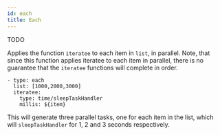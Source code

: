 ```yaml
---
id: each
title: Each
---
```


TODO

Applies the function `iteratee` to each item in `list`, in parallel. Note, that since this function applies iteratee to each item in parallel, there is no guarantee that the `iteratee` functions will complete in order.

```
- type: each
  list: [1000,2000,3000]
  iteratee:
    type: time/sleepTaskHandler         
    millis: ${item}
```

This will generate three parallel tasks, one for each item in the list, which will `sleepTaskHandler` for 1, 2 and 3 seconds respectively.
